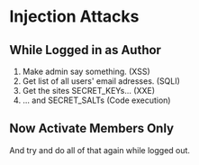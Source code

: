 Injection Attacks
=================

While Logged in as Author
-------------------------

1. Make admin say something. (XSS)
2. Get list of all users' email adresses. (SQLI)
3. Get the sites SECRET_KEYs... (XXE)
4. ... and SECRET_SALTs (Code execution)


Now Activate Members Only
-------------------------

And try and do all of that again while logged out.
